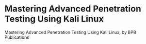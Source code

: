# Mastering Advanced Penetration Testing Using Kali Linux
 Mastering Advanced Penetration Testing Using Kali Linux, by BPB Publications

